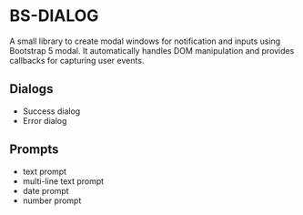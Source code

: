 # BS-DIALOG

A small library to create modal windows for notification and inputs using Bootstrap 5 modal. 
It automatically handles DOM manipulation and provides callbacks for capturing user events.

## Dialogs
+ Success dialog
+ Error dialog

## Prompts
+ text prompt
+ multi-line text prompt
+ date prompt
+ number prompt